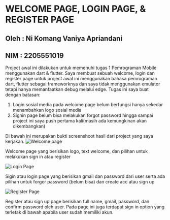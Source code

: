 # WELCOME PAGE, LOGIN PAGE, & REGISTER PAGE
## Oleh : Ni Komang Vaniya Apriandani 
## NIM  : 2205551019
Project awal ini dilakukan untuk memenuhi tugas 1 Pemrograman Mobile menggunakan dart & flutter. Saya membuat sebuah welcome, login dan register page untuk project awal ini menggunakan bahasa pemrograman dart,
flutter sebagai frameworknya dan saya tidak menggunakan emulator tetapi hanya memanfaatkan debug melalui edge. 
Tugas ini saya buat dengan batasan:
1. Login sosial media pada welcome page belum berfungsi hanya sekedar menambahkan logo sosial media
2. Signin page belum bisa melakukan forgot password hingga sampai project ini saya push pertama kali(masih ada kemungkinan akan dikembangkan)

Di bawah ini merupakan bukti screenshoot hasil dari project yang saya kerjakan. 
![Welcome page](https://github.com/vaniyaapriann/Pemrograman-Mobile-Flutter/assets/115131039/e9278c0c-c0a7-4aa3-a913-ba3466eaecd2)

Welcome page yang berisikan logo, text welcome, dan pilihan untuk melakukan sign in atau register

![Login Page](https://github.com/vaniyaapriann/Pemrograman-Mobile-Flutter/assets/115131039/df169961-5a70-4c49-93f5-fcd7ac977d3e)

Sigin atau login page yang berisikan gmail dan password dari user serta ada pilihan untuk forgor password (belum bisa) dan create acc atau sign up

![Register Page](https://github.com/vaniyaapriann/Pemrograman-Mobile-Flutter/assets/115131039/28cf5f2e-4015-443d-9243-48caee689ae6)

Register atau sign up page berisikan full name, gmail, password, dan confirm password oleh user. Pada page ini juga terdapat sign in option yang terletak di bawah apabila user sudah memiliki akun. 




